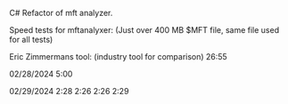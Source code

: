 C# Refactor of mft analyzer.

Speed tests for mftanalyxer:
(Just over 400 MB $MFT file, same file used for all tests)

Eric Zimmermans tool: (industry tool for comparison)
26:55

02/28/2024
5:00 

02/29/2024
2:28
2:26
2:26
2:29
